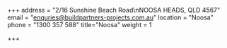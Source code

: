 +++
address = "2/16 Sunshine Beach Road\nNOOSA HEADS, QLD 4567"
email = "enquries@buildpartners-projects.com.au"
location = "Noosa"
phone = "1300 357 588"
title="Noosa"
weight = 1

+++
